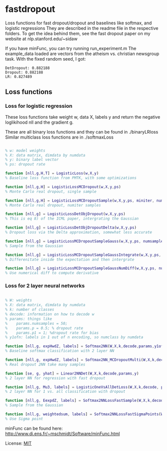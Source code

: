 # fastdropout

Loss functions for fast dropout/dropout and baselines like softmax, and logistic regressions
They are described in the readme file in the respective folders.
To get the idea behind them, see the fast dropout paper on my website at nlp.stanford.edu/~sidaw

If you have minFunc, you can try running run_experiment.m
The example_data loaded are vectors from the atheism vs. christian newsgroup task.
With the fixed random seed, I got:

```
DetDropout: 0.882188
Dropout: 0.882188
LR: 0.827489
```

## Loss functions

### Loss for logistic regression
These loss functions take weight w, data X, labels y and return the negative loglikihood nll and the gradient g.

These are all binary loss functions and they can be found in ./binaryLRloss
Similar multiclass loss functions are in ./softmaxLoss

```matlab

% w: model weights
% X: data matrix, dimdata by numdata
% y: binary label vector
% ps: dropout rate

function [nll,g,H,T] = LogisticLoss(w,X,y)
% Baseline loss function from PMTK, with some optimizations

function [nll,g,H] = LogisticLossMCDropout(w,X,y,ps)
% Monte Carlo real dropout, single sample

function [nll,g,H] = LogisticLossMCDropoutSample(w,X,y,ps, miniter, numiter)
% Monte Carlo real dropout, numiter samples

function [nll,g] = LogisticLossDetObjDropout(w,X,y,ps)
% This is eq 8) of the ICML paper, intergrating the Gaussian

function [nll,g] = LogisticLossDetObjDropoutDelta(w,X,y,ps)
% Dropout loss via the Delta approximation, somewhat less accurate

function [nll,g] = LogisticLossMCDropoutSampleGauss(w,X,y,ps, numsample)
% Sample from the Gaussian

function [nll,g] = LogisticLossMCDropoutSampleGaussIntegrate(w,X,y,ps, numsample)
% Differenitate inside the expectation and then intergrate

function [nll,g] = LogisticLossMCDropoutSampleGaussNumDiff(w,X,y,ps, numsample)
% Use numerical diff to compute derivative
```

### Loss for 2 layer neural networks
```matlab

% W: weights
% X: data matrix, dimdata by numdata
% k: number of classes
% decode: information on how to decode w
% params: things like
%    params.numsamples = 50; 
%    params.p = 0.5; % dropout rate
%    params.p1 = 1; %dropout rate for bias
% y1ofn: labels in 1 out of n encoding, so numclass by numdata

function [nll,g, expHwdZ, labels] = Softmax2NN(W,X,k,decode,params,y1ofn)
% Baseline softmax classification with 2 layer NN

function [nll,g, expHwdZ, labels] = Softmax2NN_MCDropoutMulti(W,X,k,decode,params,y1ofn)
% Real dropout 2NN take many samples

function [se, g, yhat] = Linear2NNDet(W,X,k,decode,params,y)
% 2 layer NN for regression with fast dropout

function [nll,g, Mu3, labels] = LogisticOneVsAllDetLoss(W,X,k,decode, params,y1ofn)
% 2 layer NN for 1 vs. all classification with dropout

function [nll,g, EexpdZ, labels] = Softmax2NNLossFastSample(W,X,k,decode,params,y1ofn)
% Sample from the Gaussian

function [nll,g, weightedsum, labels] = Softmax2NNLossFastSigmaPoints(W,X,k,decode,params,y1ofn)
% Use Sigma point
```

minFunc can be found here:
http://www.di.ens.fr/~mschmidt/Software/minFunc.html

License: [MIT](LICENSE)
